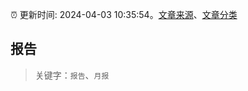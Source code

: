 :alarm_clock: 更新时间: 2024-04-03 10:35:54。[文章来源](/README.md)、[文章分类](/TAGS.md)

## 报告


> 关键字：`报告`、`月报`



